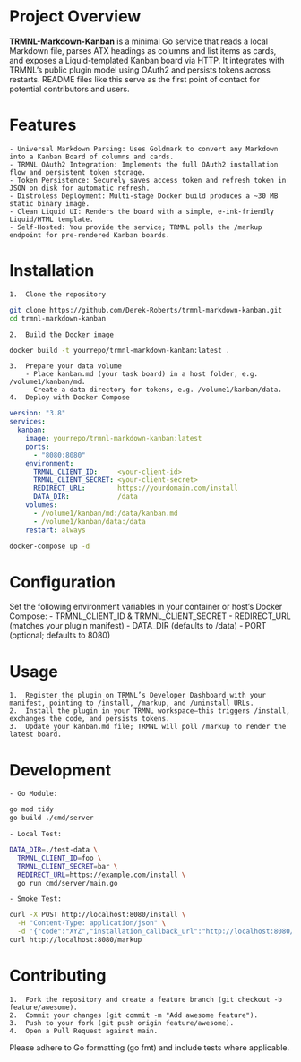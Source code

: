 # Project Overview

**TRMNL-Markdown-Kanban** is a minimal Go service that reads a local Markdown file, parses ATX headings as columns and list items as cards, and exposes a Liquid-templated Kanban board via HTTP. It integrates with TRMNL’s public plugin model using OAuth2 and persists tokens across restarts. README files like this serve as the first point of contact for potential contributors and users.

# Features
	- Universal Markdown Parsing: Uses Goldmark to convert any Markdown into a Kanban Board of columns and cards.
	- TRMNL OAuth2 Integration: Implements the full OAuth2 installation flow and persistent token storage.
	- Token Persistence: Securely saves access_token and refresh_token in JSON on disk for automatic refresh.
	- Distroless Deployment: Multi-stage Docker build produces a ~30 MB static binary image.
	- Clean Liquid UI: Renders the board with a simple, e-ink-friendly Liquid/HTML template.
	- Self-Hosted: You provide the service; TRMNL polls the /markup endpoint for pre-rendered Kanban boards.

# Installation
	1.	Clone the repository
``` bash
git clone https://github.com/Derek-Roberts/trmnl-markdown-kanban.git
cd trmnl-markdown-kanban
```
	2.	Build the Docker image
``` bash
docker build -t yourrepo/trmnl-markdown-kanban:latest .
```
	3.	Prepare your data volume
	    - Place kanban.md (your task board) in a host folder, e.g. /volume1/kanban/md.
	    - Create a data directory for tokens, e.g. /volume1/kanban/data.
	4.	Deploy with Docker Compose
``` yaml
version: "3.8"
services:
  kanban:
    image: yourrepo/trmnl-markdown-kanban:latest
    ports:
      - "8080:8080"
    environment:
      TRMNL_CLIENT_ID:     <your-client-id>
      TRMNL_CLIENT_SECRET: <your-client-secret>
      REDIRECT_URL:        https://yourdomain.com/install
      DATA_DIR:            /data
    volumes:
      - /volume1/kanban/md:/data/kanban.md
      - /volume1/kanban/data:/data
    restart: always
```
``` bash
docker-compose up -d
```

# Configuration

Set the following environment variables in your container or host’s Docker Compose:
	- TRMNL_CLIENT_ID & TRMNL_CLIENT_SECRET
	- REDIRECT_URL (matches your plugin manifest)
	- DATA_DIR (defaults to /data)
	- PORT (optional; defaults to 8080)

# Usage
	1.	Register the plugin on TRMNL’s Developer Dashboard with your manifest, pointing to /install, /markup, and /uninstall URLs.
	2.	Install the plugin in your TRMNL workspace—this triggers /install, exchanges the code, and persists tokens.
	3.	Update your kanban.md file; TRMNL will poll /markup to render the latest board.

# Development
	- Go Module:
``` bash
go mod tidy
go build ./cmd/server
```

	- Local Test:
``` bash
DATA_DIR=./test-data \
  TRMNL_CLIENT_ID=foo \
  TRMNL_CLIENT_SECRET=bar \
  REDIRECT_URL=https://example.com/install \
  go run cmd/server/main.go
```

	- Smoke Test:
``` bash
curl -X POST http://localhost:8080/install \
  -H "Content-Type: application/json" \
  -d '{"code":"XYZ","installation_callback_url":"http://localhost:8080/install/callback"}'
curl http://localhost:8080/markup
```

# Contributing
	1.	Fork the repository and create a feature branch (git checkout -b feature/awesome).
	2.	Commit your changes (git commit -m "Add awesome feature").
	3.	Push to your fork (git push origin feature/awesome).
	4.	Open a Pull Request against main.

Please adhere to Go formatting (go fmt) and include tests where applicable.
